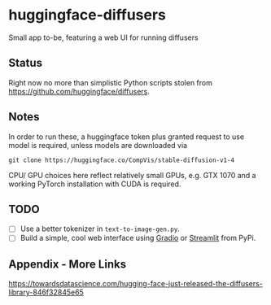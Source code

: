 # huggingface-diffusers
Small app to-be, featuring a web UI for running diffusers

## Status
Right now no more than simplistic Python scripts stolen from
https://github.com/huggingface/diffusers.

## Notes
In order to run these, a huggingface token plus granted request to use model is
required, unless models are downloaded via
```
git clone https://huggingface.co/CompVis/stable-diffusion-v1-4
```
CPU/ GPU choices here reflect relatively small GPUs, e.g. GTX 1070 and a working
PyTorch installation with CUDA is required.

## TODO
- [ ] Use a better tokenizer in ``text-to-image-gen.py``.
- [ ] Build a simple, cool web interface using
[Gradio](https://pypi.org/project/gradio/)
or
[Streamlit](https://streamlit.io/) from PyPi. 

## Appendix - More Links
https://towardsdatascience.com/hugging-face-just-released-the-diffusers-library-846f32845e65
